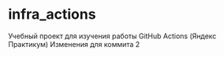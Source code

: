 # infra_actions
Учебный проект для изучения работы GitHub Actions (Яндекс Практикум)
Изменения для коммита 2